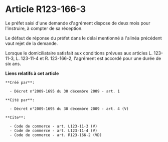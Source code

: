 # Article R123-166-3

Le préfet saisi d'une demande d'agrément dispose de deux mois pour l'instruire, à compter de sa réception. 

Le défaut de réponse du préfet dans le délai mentionné à l'alinéa précédent vaut rejet de la demande. 

Lorsque le domiciliataire satisfait aux conditions prévues aux articles L. 123-11-3, L. 123-11-4 et R. 123-166-2, l'agrément
est accordé pour une durée de six ans.

**Liens relatifs à cet article**

	**Créé par**:

	  - Décret n°2009-1695 du 30 décembre 2009 - art. 1

	**Cité par**:

	  - Décret n°2009-1695 du 30 décembre 2009 - art. 4 (V)

	**Cite**:

	  - Code de commerce - art. L123-11-3 (V)
	  - Code de commerce - art. L123-11-4 (V)
	  - Code de commerce - art. R123-166-2 (VD)
